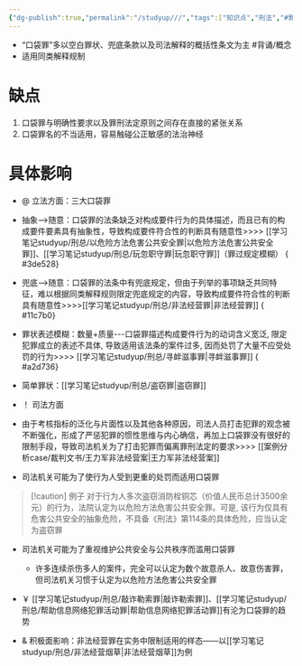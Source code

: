 ```yaml
---
{"dg-publish":true,"permalink":"/studyup///","tags":["知识点","刑法","#罪"]}
---
```


- “口袋罪”多以空白罪状、兜底条款以及司法解释的概括性条文为主 #背诵/概念 
- 适用同类解释规制
# 缺点
1. 口袋罪与明确性要求以及罪刑法定原则之间存在直接的紧张关系
2. 口袋罪名的不当适用，容易触碰公正敏感的法治神经
# 具体影响
- @ 立法方面：三大口袋罪
- 抽象-->随意：口袋罪的法条缺乏对构成要件行为的具体描述，而且已有的构成要件要素具有抽象性，导致构成要件符合性的判断具有随意性>>>> [[学习笔记studyup/刑总/以危险方法危害公共安全罪\|以危险方法危害公共安全罪]]、[[学习笔记studyup/刑总/玩忽职守罪\|玩忽职守罪]]（罪过规定模糊）
{ #3de528}

- 兜底-->随意：口袋罪的法条中有兜底规定，但由于列举的事项缺乏共同特征，难以根据同类解释规则限定兜底规定的内容，导致构成要件符合性的判断具有随意性>>>>[[学习笔记studyup/刑总/非法经营罪\|非法经营罪]]
{ #11c7b0}

- 罪状表述模糊：数量+质量---口袋罪描述构成要件行为的动词含义宽泛, 限定犯罪成立的表述不具体, 导致适用该法条的案件过多, 因而处罚了大量不应受处罚的行为>>>> [[学习笔记studyup/刑总/寻衅滋事罪\|寻衅滋事罪]]
{ #a2d736}

- 简单罪状：[[学习笔记studyup/刑总/盗窃罪\|盗窃罪]]
- ！ 司法方面
- 由于考核指标的泛化与片面性以及其他各种原因，司法人员打击犯罪的观念被不断强化，形成了严惩犯罪的惯性思维与内心确信，再加上口袋罪没有很好的限制手段，导致司法机关为了打击犯罪而偏离罪刑法定的要求>>>> [[案例分析case/裁判文书/王力军非法经营案\|王力军非法经营案]]
- 司法机关可能为了使行为人受到更重的处罚而适用口袋罪
>[!caution] 例子
>对于行为人多次盗窃消防栓铜芯（价值人民币总计3500余元）的行为，法院认定为以危险方法危害公共安全罪。可是, 该行为仅具有危害公共安全的抽象危险，不具备《刑法》第114条的具体危险，应当认定为盗窃罪
- 司法机关可能为了重视维护公共安全与公共秩序而滥用口袋罪
	- 许多连续杀伤多人的案件，完全可以认定为数个故意杀人、故意伤害罪，但司法机关习惯于认定为以危险方法危害公共安全罪

- ￥ [[学习笔记studyup/刑总/敲诈勒索罪\|敲诈勒索罪]]、[[学习笔记studyup/刑总/帮助信息网络犯罪活动罪\|帮助信息网络犯罪活动罪]]有沦为口袋罪的趋势
- & 积极面影响：非法经营罪在实务中限制适用的样态——以[[学习笔记studyup/刑总/非法经营烟草\|非法经营烟草]]为例
